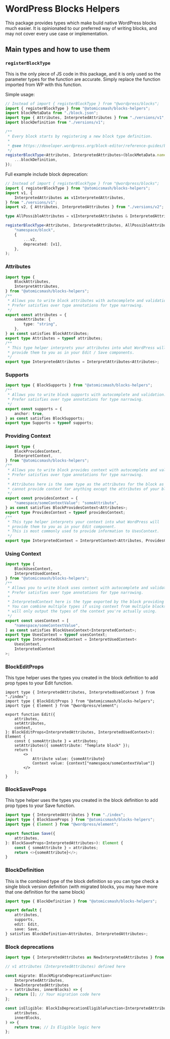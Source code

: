 # WordPress Blocks Helpers

This package provides types which make build native WordPress blocks much easier. It is opinionated to our preferred way of writing blocks, and may not cover every use case or implementation.

## Main types and how to use them

### `registerBlockType`

This is the only piece of JS code in this package, and it is only used so the parameter types for the function are accurate. Simply replace the function imported from WP with this function.

Simple usage:

```ts
// Instead of import { registerBlockType } from "@wordpress/blocks";
import { registerBlockType } from "@atomicsmash/blocks-helpers";
import blockMetaData from "./block.json";
import type { Attributes, InterpretedAttributes } from "./versions/v1";
import blockDefinition from "./versions/v1";

/**
 * Every block starts by registering a new block type definition.
 *
 * @see https://developer.wordpress.org/block-editor/reference-guides/block-api/block-registration/
 */
registerBlockType<Attributes, InterpretedAttributes>(blockMetaData.name, {
	...blockDefinition,
});
```

Full example include block deprecation:

```ts
// Instead of import { registerBlockType } from "@wordpress/blocks";
import { registerBlockType } from "@atomicsmash/blocks-helpers";
import v1, {
	InterpretedAttributes as v1InterpretedAttributes,
} from "./versions/v1";
import v2, { Attributes, InterpretedAttributes } from "./versions/v2";

type AllPossibleAttributes = v1InterpretedAttributes & InterpretedAttributes;

registerBlockType<Attributes, InterpretedAttributes, AllPossibleAttributes>(
	"namespace/block",
	{
		...v2,
		deprecated: [v1],
	},
);
```

### Attributes

```ts
import type {
	BlockAttributes,
	InterpretAttributes,
} from "@atomicsmash/blocks-helpers";
/**
 * Allows you to write block attributes with autocomplete and validation.
 * Prefer satisfies over type annotations for type narrowing.
 */
export const attributes = {
	someAttribute: {
		type: "string",
	},
} as const satisfies BlockAttributes;
export type Attributes = typeof attributes;
/**
 * This type helper interprets your attributes into what WordPress will
 * provide them to you as in your Edit / Save components.
 */
export type InterpretedAttributes = InterpretAttributes<Attributes>;
```

### Supports

```ts
import type { BlockSupports } from "@atomicsmash/blocks-helpers";
/**
 * Allows you to write block supports with autocomplete and validation.
 * Prefer satisfies over type annotations for type narrowing.
 */
export const supports = {
	anchor: true,
} as const satisfies BlockSupports;
export type Supports = typeof supports;
```

### Providing Context

```ts
import type {
	BlockProvidesContext,
	InterpretContext,
} from "@atomicsmash/blocks-helpers";
/**
 * Allows you to write block provides context with autocomplete and validation.
 * Prefer satisfies over type annotations for type narrowing.
 *
 * Attributes here is the same type as the attributes for the block as you
 * cannot provide context for anything except the attributes of your block.
 */
export const providesContext = {
	"namespace/someContextValue": "someAttribute",
} as const satisfies BlockProvidesContext<Attributes>;
export type ProvidesContext = typeof providesContext;
/**
 * This type helper interprets your context into what WordPress will
 * provide them to you as in your Edit component.
 * This is most commonly used to provide information to UsesContext.
 */
export type InterpretedContext = InterpretContext<Attributes, ProvidesContext>;
```

### Using Context

```ts
import type {
	BlockUsesContext,
	InterpretUsedContext,
} from "@atomicsmash/blocks-helpers";
/**
 * Allows you to write block uses context with autocomplete and validation.
 * Prefer satisfies over type annotations for type narrowing.
 *
 * InterpretedContext here is the type exported by the block providing context.
 * You can combine multiple types if using context from multiple blocks, it
 * will only output the types of the context you're actually using.
 */
export const usesContext = [
	"namespace/someContextValue",
] as const satisfies BlockUsesContext<InterpretedContext>;
export type UsesContext = typeof usesContext;
export type InterpretedUsedContext = InterpretUsedContext<
	UsesContext,
	InterpretedContext
>;
```

### BlockEditProps

This type helper uses the types you created in the block definition to add prop types to your Edit function.

```tsx
import type { InterpretedAttributes, InterpretedUsedContext } from "./index";
import type { BlockEditProps } from "@atomicsmash/blocks-helpers";
import type { Element } from "@wordpress/element";

export function Edit({
	attributes,
	setAttributes,
	context,
}: BlockEditProps<InterpretedAttributes, InterpretedUsedContext>): Element {
	const { someAttribute } = attributes;
	setAttributes({ someAttribute: "Template block" });
	return (
		<>
			Attribute value: {someAttribute}
			Context value: {context["namespace/someContextValue"]}
		</>
	);
}
```

### BlockSaveProps

This type helper uses the types you created in the block definition to add prop types to your Save function.

```ts
import type { InterpretedAttributes } from "./index";
import type { BlockSaveProps } from "@atomicsmash/blocks-helpers";
import type { Element } from "@wordpress/element";

export function Save({
	attributes,
}: BlockSaveProps<InterpretedAttributes>): Element {
	const { someAttribute } = attributes;
	return <>{someAttribute}</>;
}
```

### BlockDefinition

This is the combined type of the block definition so you can type check a single block version definition (with migrated blocks, you may have more that one definition for the same block)

```ts
import type { BlockDefinition } from "@atomicsmash/blocks-helpers";

export default {
	attributes,
	supports,
	edit: Edit,
	save: Save,
} satisfies BlockDefinition<Attributes, InterpretedAttributes>;
```

### Block deprecations

```ts
import type { InterpretedAttributes as NewInterpretedAttributes } from "../v2/index";

// v1 attributes (InterpretedAttributes) defined here

const migrate: BlockMigrateDeprecationFunction<
	InterpretedAttributes,
	NewInterpretedAttributes
> = (attributes, innerBlocks) => {
	return []; // Your migration code here
};

const isEligible: BlockIsDeprecationEligibleFunction<InterpretedAttributes> = (
	attributes,
	innerBlocks,
) => {
	return true; // Is Eligible logic here
};
```
